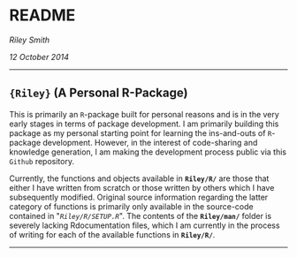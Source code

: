 # README

_Riley Smith_

_12 October 2014_

-----

## `{Riley}` (A Personal R-Package)

This is primarily an `R`-package built for personal reasons and is in the very early stages in terms of package development. I am primarily building this package as my personal starting point for learning the ins-and-outs of `R`-package development. However, in the interest of code-sharing and knowledge generation, I am making the development process public via this `Github` repository.

Currently, the functions and objects available in **`Riley/R/`** are those that either I have written from scratch or those written by others which I have subsequently modified. Original source information regarding the latter category of functions is primarily only available in the source-code contained in "_`Riley/R/SETUP.R`_". The contents of the **`Riley/man/`** folder is severely lacking Rdocumentation files, which I am currently in the process of writing for each of the available functions in **`Riley/R/`**. 

-----
